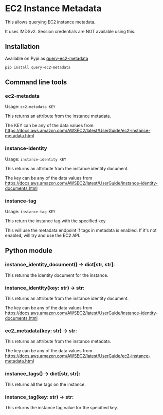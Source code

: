 # EC2 Instance Metadata

This allows querying EC2 instance metadata.

It uses IMDSv2. Session credentials are NOT available using this.

## Installation

Available on Pypi as [query-ec2-metadata](https://pypi.org/project/query-ec2-metadata/)

  `pip install query-ec2-metadata`

## Command line tools

### ec2-metadata

Usage:
  `ec2-metadata KEY`

  This returns an attribute from the instance metadata.

  The KEY can be any of the data values from https://docs.aws.amazon.com/AWSEC2/latest/UserGuide/ec2-instance-metadata.html

### instance-identity

Usage:
  `instance-identity KEY`

  This returns an attribute from the instance identity document.

  The key can be any of the data values from https://docs.aws.amazon.com/AWSEC2/latest/UserGuide/instance-identity-documents.html

### instance-tag

Usage:
  `instance-tag KEY`

  This return the instance tag with the specified key.

  This will use the metadata endpoint if tags in metadata is enabled. If it's not enabled, will try and use the EC2 API.


## Python module

### instance_identity_document() -> dict[str, str]:

This returns the identity document for the instance.

### instance_identity(key: str) -> str:

This returns an attribute from the instance identity document.

The key can be any of the data values from https://docs.aws.amazon.com/AWSEC2/latest/UserGuide/instance-identity-documents.html

### ec2_metadata(key: str) -> str:

This returns an attribute from the instance metadata.

The key can be any of the data values from https://docs.aws.amazon.com/AWSEC2/latest/UserGuide/ec2-instance-metadata.html

### instance_tags() -> dict[str, str]:

This returns all the tags on the instance.

### instance_tag(key: str) -> str:

This returns the instance tag value for the specified key.

